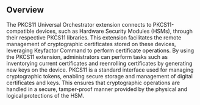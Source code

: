 ## Overview

The PKCS11 Universal Orchestrator extension connects to PKCS11-compatible devices, such as Hardware Security Modules (HSMs), through their respective PKCS11 libraries. This extension facilitates the remote management of cryptographic certificates stored on these devices, leveraging Keyfactor Command to perform certificate operations. By using the PKCS11 extension, administrators can perform tasks such as inventorying current certificates and reenrolling certificates by generating new keys on the device. PKCS11 is a standard interface used for managing cryptographic tokens, enabling secure storage and management of digital certificates and keys. This ensures that cryptographic operations are handled in a secure, tamper-proof manner provided by the physical and logical protections of the HSM.

